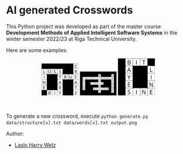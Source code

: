 # AI generated Crosswords

This Python project was developed as part of the master course **Development Methods of Applied Intelligent Software Systems** in the winter semester 2022/23 at Riga Technical University.

Here are some examples:

<p float="left" align="middle">
  <img src="https://github.com/LasHarry/AI_Crossword_Generator/blob/master/crossword/img/output_1.png" width="20%" />
  <img src="https://github.com/LasHarry/AI_Crossword_Generator/blob/master/crossword/img/output_2.png" width="20%" /> 
  <img src="https://github.com/LasHarry/AI_Crossword_Generator/blob/master/crossword/img/output_3.png" width="20%" />
</p>

&nbsp;

To generate a new crossword, execute `python generate.py data/structure[x].txt data/words[x].txt output.png`

Author:
- [Laslo Harry Welz](https://github.com/LasHarry/)
